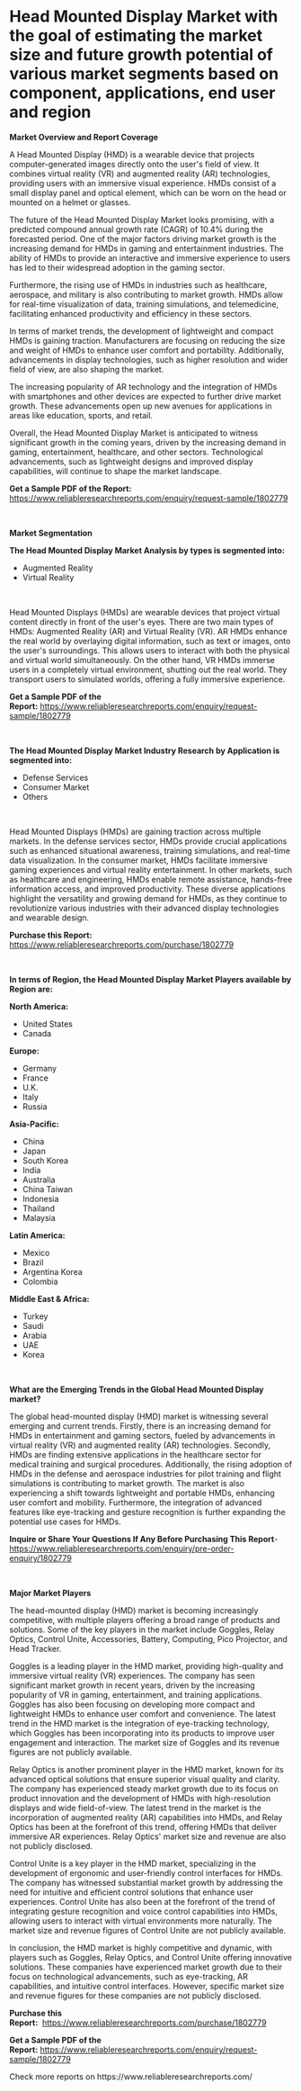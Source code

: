 <p><h1>Head Mounted Display Market with the goal of estimating the market size and future growth potential of various market segments based on component, applications, end user and region</h1></p><p><strong>Market Overview and Report Coverage</strong></p>
<p><p>A Head Mounted Display (HMD) is a wearable device that projects computer-generated images directly onto the user's field of view. It combines virtual reality (VR) and augmented reality (AR) technologies, providing users with an immersive visual experience. HMDs consist of a small display panel and optical element, which can be worn on the head or mounted on a helmet or glasses.</p><p>The future of the Head Mounted Display Market looks promising, with a predicted compound annual growth rate (CAGR) of 10.4% during the forecasted period. One of the major factors driving market growth is the increasing demand for HMDs in gaming and entertainment industries. The ability of HMDs to provide an interactive and immersive experience to users has led to their widespread adoption in the gaming sector.</p><p>Furthermore, the rising use of HMDs in industries such as healthcare, aerospace, and military is also contributing to market growth. HMDs allow for real-time visualization of data, training simulations, and telemedicine, facilitating enhanced productivity and efficiency in these sectors.</p><p>In terms of market trends, the development of lightweight and compact HMDs is gaining traction. Manufacturers are focusing on reducing the size and weight of HMDs to enhance user comfort and portability. Additionally, advancements in display technologies, such as higher resolution and wider field of view, are also shaping the market.</p><p>The increasing popularity of AR technology and the integration of HMDs with smartphones and other devices are expected to further drive market growth. These advancements open up new avenues for applications in areas like education, sports, and retail.</p><p>Overall, the Head Mounted Display Market is anticipated to witness significant growth in the coming years, driven by the increasing demand in gaming, entertainment, healthcare, and other sectors. Technological advancements, such as lightweight designs and improved display capabilities, will continue to shape the market landscape.</p></p>
<p><strong>Get a Sample PDF of the Report:</strong> <a href="https://www.reliableresearchreports.com/enquiry/request-sample/1802779">https://www.reliableresearchreports.com/enquiry/request-sample/1802779</a></p>
<p>&nbsp;</p>
<p><strong>Market Segmentation</strong></p>
<p><strong>The Head Mounted Display Market Analysis by types is segmented into:</strong></p>
<p><ul><li>Augmented Reality</li><li>Virtual Reality</li></ul></p>
<p>&nbsp;</p>
<p><p>Head Mounted Displays (HMDs) are wearable devices that project virtual content directly in front of the user's eyes. There are two main types of HMDs: Augmented Reality (AR) and Virtual Reality (VR). AR HMDs enhance the real world by overlaying digital information, such as text or images, onto the user's surroundings. This allows users to interact with both the physical and virtual world simultaneously. On the other hand, VR HMDs immerse users in a completely virtual environment, shutting out the real world. They transport users to simulated worlds, offering a fully immersive experience.</p></p>
<p><strong>Get a Sample PDF of the Report:</strong>&nbsp;<a href="https://www.reliableresearchreports.com/enquiry/request-sample/1802779">https://www.reliableresearchreports.com/enquiry/request-sample/1802779</a></p>
<p>&nbsp;</p>
<p><strong>The Head Mounted Display Market Industry Research by Application is segmented into:</strong></p>
<p><ul><li>Defense Services</li><li>Consumer Market</li><li>Others</li></ul></p>
<p>&nbsp;</p>
<p><p>Head Mounted Displays (HMDs) are gaining traction across multiple markets. In the defense services sector, HMDs provide crucial applications such as enhanced situational awareness, training simulations, and real-time data visualization. In the consumer market, HMDs facilitate immersive gaming experiences and virtual reality entertainment. In other markets, such as healthcare and engineering, HMDs enable remote assistance, hands-free information access, and improved productivity. These diverse applications highlight the versatility and growing demand for HMDs, as they continue to revolutionize various industries with their advanced display technologies and wearable design.</p></p>
<p><strong>Purchase this Report:</strong>&nbsp; <a href="https://www.reliableresearchreports.com/purchase/1802779">https://www.reliableresearchreports.com/purchase/1802779</a></p>
<p>&nbsp;</p>
<p><strong>In terms of Region, the Head Mounted Display Market Players available by Region are:</strong></p>
<p>
    <p> <strong> North America: </strong>
        <ul>
            <li>United States</li>
            <li>Canada</li>
        </ul>
        </p> 
    <p> <strong> Europe: </strong>
        <ul>
            <li>Germany</li>
            <li>France</li>
            <li>U.K.</li>
            <li>Italy</li>
            <li>Russia</li>
        </ul>
        </p> 
    <p> <strong> Asia-Pacific: </strong>
        <ul>
            <li>China</li>
            <li>Japan</li>
            <li>South Korea</li>
            <li>India</li>
            <li>Australia</li>
            <li>China Taiwan</li>
            <li>Indonesia</li>
            <li>Thailand</li>
            <li>Malaysia</li>
        </ul>
        </p> 
    <p> <strong> Latin America: </strong>
        <ul>
            <li>Mexico</li>
            <li>Brazil</li>
            <li>Argentina Korea</li>
            <li>Colombia</li>
        </ul>
        </p> 
    <p> <strong> Middle East & Africa: </strong>
        <ul>
            <li>Turkey</li>
            <li>Saudi</li>
            <li>Arabia</li>
            <li>UAE</li>
            <li>Korea</li>
        </ul>
    </p>
    </p>
<p>&nbsp;</p>
<p><strong>What are the Emerging Trends in the Global Head Mounted Display market?</strong></p>
<p><p>The global head-mounted display (HMD) market is witnessing several emerging and current trends. Firstly, there is an increasing demand for HMDs in entertainment and gaming sectors, fueled by advancements in virtual reality (VR) and augmented reality (AR) technologies. Secondly, HMDs are finding extensive applications in the healthcare sector for medical training and surgical procedures. Additionally, the rising adoption of HMDs in the defense and aerospace industries for pilot training and flight simulations is contributing to market growth. The market is also experiencing a shift towards lightweight and portable HMDs, enhancing user comfort and mobility. Furthermore, the integration of advanced features like eye-tracking and gesture recognition is further expanding the potential use cases for HMDs.</p></p>
<p><strong>Inquire or Share Your Questions If Any Before Purchasing This Report</strong>- <a href="https://www.reliableresearchreports.com/enquiry/pre-order-enquiry/1802779">https://www.reliableresearchreports.com/enquiry/pre-order-enquiry/1802779</a></p>
<p>&nbsp;</p>
<p><strong>Major Market Players</strong></p>
<p><p>The head-mounted display (HMD) market is becoming increasingly competitive, with multiple players offering a broad range of products and solutions. Some of the key players in the market include Goggles, Relay Optics, Control Unite, Accessories, Battery, Computing, Pico Projector, and Head Tracker. </p><p>Goggles is a leading player in the HMD market, providing high-quality and immersive virtual reality (VR) experiences. The company has seen significant market growth in recent years, driven by the increasing popularity of VR in gaming, entertainment, and training applications. Goggles has also been focusing on developing more compact and lightweight HMDs to enhance user comfort and convenience. The latest trend in the HMD market is the integration of eye-tracking technology, which Goggles has been incorporating into its products to improve user engagement and interaction. The market size of Goggles and its revenue figures are not publicly available.</p><p>Relay Optics is another prominent player in the HMD market, known for its advanced optical solutions that ensure superior visual quality and clarity. The company has experienced steady market growth due to its focus on product innovation and the development of HMDs with high-resolution displays and wide field-of-view. The latest trend in the market is the incorporation of augmented reality (AR) capabilities into HMDs, and Relay Optics has been at the forefront of this trend, offering HMDs that deliver immersive AR experiences. Relay Optics' market size and revenue are also not publicly disclosed.</p><p>Control Unite is a key player in the HMD market, specializing in the development of ergonomic and user-friendly control interfaces for HMDs. The company has witnessed substantial market growth by addressing the need for intuitive and efficient control solutions that enhance user experiences. Control Unite has also been at the forefront of the trend of integrating gesture recognition and voice control capabilities into HMDs, allowing users to interact with virtual environments more naturally. The market size and revenue figures of Control Unite are not publicly available.</p><p>In conclusion, the HMD market is highly competitive and dynamic, with players such as Goggles, Relay Optics, and Control Unite offering innovative solutions. These companies have experienced market growth due to their focus on technological advancements, such as eye-tracking, AR capabilities, and intuitive control interfaces. However, specific market size and revenue figures for these companies are not publicly disclosed.</p></p>
<p><strong>Purchase this Report:</strong>&nbsp;&nbsp;<a href="https://www.reliableresearchreports.com/purchase/1802779">https://www.reliableresearchreports.com/purchase/1802779</a></p>
<p></p>
<p><strong>Get a Sample PDF of the Report:</strong>&nbsp;<a href="https://www.reliableresearchreports.com/enquiry/request-sample/1802779">https://www.reliableresearchreports.com/enquiry/request-sample/1802779</a></p>
<p>Check more reports on https://www.reliableresearchreports.com/</p>